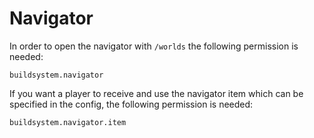 # Navigator

In order to open the navigator with `/worlds` the following permission is needed:

```
buildsystem.navigator
```

If you want a player to receive and use the navigator item which can be specified in the config, the following permission is needed:

```
buildsystem.navigator.item
```
